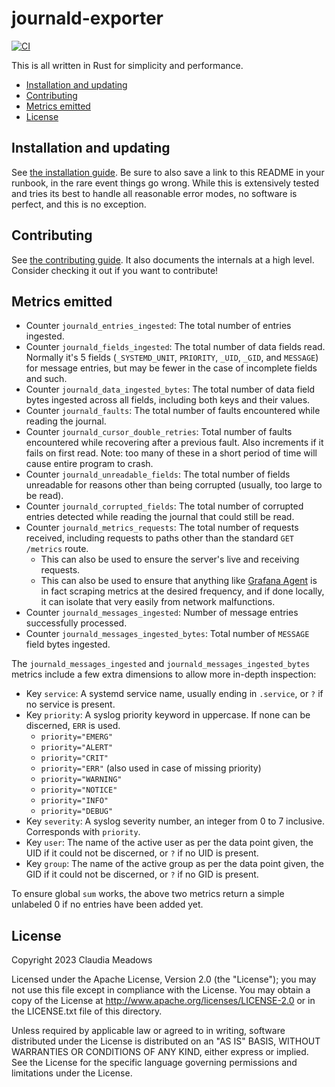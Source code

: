 # journald-exporter

[![CI](https://github.com/dead-claudia/journald-exporter/actions/workflows/ci.yml/badge.svg)](https://github.com/dead-claudia/journald-exporter/actions/workflows/ci.yml)

This is all written in Rust for simplicity and performance.

- [Installation and updating](#installation-and-updating)
- [Contributing](#contributing)
- [Metrics emitted](#metrics-emitted)
- [License](#license)

## Installation and updating

See [the installation guide](installation.md). Be sure to also save a link to this README in your runbook, in the rare event things go wrong. While this is extensively tested and tries its best to handle all reasonable error modes, no software is perfect, and this is no exception.

## Contributing

See [the contributing guide](CONTRIBUTING.md). It also documents the internals at a high level. Consider checking it out if you want to contribute!

## Metrics emitted

- Counter `journald_entries_ingested`: The total number of entries ingested.
- Counter `journald_fields_ingested`: The total number of data fields read. Normally it's 5 fields (`_SYSTEMD_UNIT`, `PRIORITY`, `_UID`, `_GID`, and `MESSAGE`) for message entries, but may be fewer in the case of incomplete fields and such.
- Counter `journald_data_ingested_bytes`: The total number of data field bytes ingested across all fields, including both keys and their values.
- Counter `journald_faults`: The total number of faults encountered while reading the journal.
- Counter `journald_cursor_double_retries`: Total number of faults encountered while recovering after a previous fault. Also increments if it fails on first read. Note: too many of these in a short period of time will cause entire program to crash.
- Counter `journald_unreadable_fields`: The total number of fields unreadable for reasons other than being corrupted (usually, too large to be read).
- Counter `journald_corrupted_fields`: The total number of corrupted entries detected while reading the journal that could still be read.
- Counter `journald_metrics_requests`: The total number of requests received, including requests to paths other than the standard `GET /metrics` route.
  - This can also be used to ensure the server's live and receiving requests.
  - This can also be used to ensure that anything like [Grafana Agent](https://grafana.com/docs/agent/latest/) is in fact scraping metrics at the desired frequency, and if done locally, it can isolate that very easily from network malfunctions.
- Counter `journald_messages_ingested`: Number of message entries successfully processed.
- Counter `journald_messages_ingested_bytes`: Total number of `MESSAGE` field bytes ingested.

The `journald_messages_ingested` and `journald_messages_ingested_bytes` metrics include a few extra dimensions to allow more in-depth inspection:

- Key `service`: A systemd service name, usually ending in `.service`, or `?` if no service is present.
- Key `priority`: A syslog priority keyword in uppercase. If none can be discerned, `ERR` is used.
  - `priority="EMERG"`
  - `priority="ALERT"`
  - `priority="CRIT"`
  - `priority="ERR"` (also used in case of missing priority)
  - `priority="WARNING"`
  - `priority="NOTICE"`
  - `priority="INFO"`
  - `priority="DEBUG"`
- Key `severity`: A syslog severity number, an integer from 0 to 7 inclusive. Corresponds with `priority`.
- Key `user`: The name of the active user as per the data point given, the UID if it could not be discerned, or `?` if no UID is present.
- Key `group`: The name of the active group as per the data point given, the GID if it could not be discerned, or `?` if no GID is present.

To ensure global `sum` works, the above two metrics return a simple unlabeled 0 if no entries have been added yet.

## License

Copyright 2023 Claudia Meadows

Licensed under the Apache License, Version 2.0 (the "License"); you may not use this file except in compliance with the License. You may obtain a copy of the License at <http://www.apache.org/licenses/LICENSE-2.0> or in the LICENSE.txt file of this directory.

Unless required by applicable law or agreed to in writing, software distributed under the License is distributed on an "AS IS" BASIS, WITHOUT WARRANTIES OR CONDITIONS OF ANY KIND, either express or implied. See the License for the specific language governing permissions and limitations under the License.
